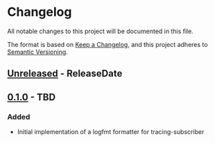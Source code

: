 <!-- markdownlint-disable blanks-around-headings blanks-around-lists no-duplicate-heading -->

# Changelog

All notable changes to this project will be documented in this file.

The format is based on [Keep a Changelog](https://keepachangelog.com/en/1.0.0/),
and this project adheres to [Semantic Versioning](https://semver.org/spec/v2.0.0.html).

<!-- next-header -->
## [Unreleased] - ReleaseDate

## [0.1.0] - TBD
### Added
- Initial implementation of a logfmt formatter for tracing-subscriber

<!-- next-url -->
[Unreleased]: https://github.com/EmbarkStudios/tracing-subscriber-logfmt/compare/0.1.0...HEAD
[0.1.0]: https://github.com/EmbarkStudios/tracing-subscriber-logfmt/releases/tag/0.1.0
